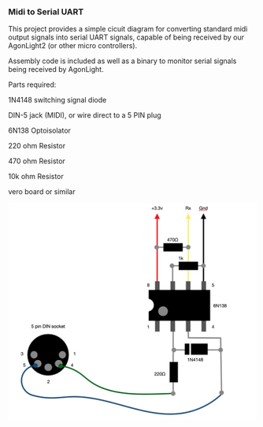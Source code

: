 ### Midi to Serial UART

This project provides a simple cicuit diagram for converting standard midi output signals into serial UART signals, capable of being received by our AgonLight2 (or other micro controllers).

Assembly code is included as well as a binary to monitor serial signals being received by AgonLight.

Parts required:

1N4148 switching signal diode 		

DIN-5 jack (MIDI), or wire direct to a 5 PIN plug 	

6N138 Optoisolator

220 ohm Resistor 		

470 ohm Resistor 		

10k ohm Resistor 	

vero board or similar


![](./midicircuit.png)
